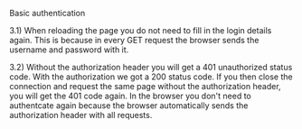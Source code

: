 Basic authentication 

3.1)
When reloading the page you do not need to fill in the login details again.
This is because in every GET request the browser sends the username and password
with it.

3.2)
Without the authorization header you will get a 401 unauthorized status code.
With the authorization we got a 200 status code. If you then close the connection 
and request the same page without the authorization header, you will get the 401 
code again. In the browser you don't need to authentcate again because the browser
automatically sends the authorization header with all requests.